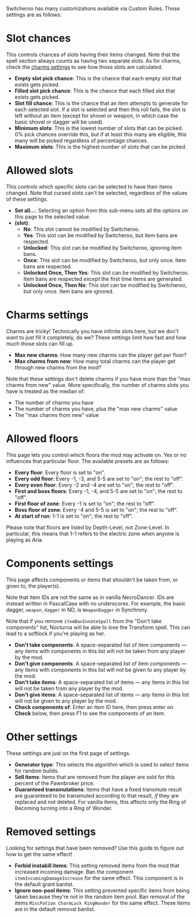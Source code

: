 Switcheroo has many customizations available via Custom Rules. Those settings are as follows:

# Slot chances
This controls chances of slots having their items changed. Note that the spell section always counts as having two separate slots. As for charms, check the [charms settings](#charms-settings) to see how those slots are calculated.

* **Empty slot pick chance**: This is the chance that each empty slot that exists gets picked.
* **Filled slot pick chance**: This is the chance that each filled slot that exists gets picked.
* **Slot fill chance**: This is the chance that an item attempts to generate for each selected slot. If a slot is selected and then this roll fails, the slot is left without an item (except for shovel or weapon, in which case the basic shovel or dagger will be used).
* **Minimum slots**: This is the lowest number of slots that can be picked. 0% pick chances override this, but if at least this many are eligible, this many will be picked regardless of percentage chances.
* **Maximum slots**: This is the highest number of slots that can be picked.

# Allowed slots
This controls which specific slots can be selected to have their items changed. Note that cursed slots can't be selected, regardless of the values of these settings.

* **Set all...**: Selecting an option from this sub-menu sets all the options on this page to the selected value.
* **(slot)**:
  * **No**: This slot cannot be modified by Switcheroo.
  * **Yes**: This slot can be modified by Switcheroo, but item bans are respected.
  * **Unlocked**: This slot can be modified by Switcheroo, ignoring item bans.
  * **Once**: This slot can be modified by Switcheroo, but only once. Item bans are respected.
  * **Unlocked Once, Then Yes**: This slot can be modified by Switcheroo. Item bans are respected *except* the first time items are generated.
  * **Unlocked Once, Then No**: This slot can be modified by Switcheroo, but only once. Item bans are ignored.

# Charms settings
Charms are tricky! Technically you have infinite slots here, but we don't want to just fill it completely, do we? These settings limit how fast and how much those slots can fill up.

* **Max new charms**: How many new charms can the player get per floor?
* **Max charms from new**: How many total charms can the player get through new charms from the mod?

Note that these settings don't delete charms if you have more than the "max charms from new" value. More specifically, the number of charms slots you have is treated as the median of:

* The number of charms you have
* The number of charms you have, plus the "max new charms" value
* The "max charms from new" value

# Allowed floors
This page lets you control which floors the mod may activate on. Yes or no influences that particular floor. The available presets are as follows:

* **Every floor**: Every floor is set to "on".
* **Every odd floor**: Every -1, -3, and 5-5 are set to "on"; the rest to "off".
* **Every even floor**: Every -2 and -4 are set to "on"; the rest to "off".
* **First and boss floors**: Every -1, -4, and 5-5 are set to "on"; the rest to "off".
* **First floor of zone**: Every -1 is set to "on"; the rest to "off".
* **Boss floor of zone**: Every -4 and 5-5 is set to "on"; the rest to "off".
* **At start of run**: 1-1 is set to "on"; the rest to "off".

Please note that floors are listed by Depth-Level, not Zone-Level. In particular, this means that 1-1 refers to the electric zone when anyone is playing as Aria.

# Components settings
This page affects components or items that shouldn't be taken from, or given to, the player(s).

Note that item IDs are not the same as in vanilla NecroDancer. IDs are instead written in PascalCase with no underscores. For example, the basic dagger, `weapon_dagger` in ND, is `WeaponDagger` in Synchrony.

Note that if you remove `itemBanInnateSpell` from the "Don't take components" list, Nocturna will be able to lose the Transform spell. This can lead to a softlock if you're playing as her.

* **Don't take components**: A space-separated list of item components — any items with components in this list will not be taken from any player by the mod.
* **Don't give components**: A space-separated list of item components — any items with components in this list will not be given to any player by the mod.
* **Don't take items**: A space-separated list of items — any items in this list will not be taken from any player by the mod.
* **Don't give items**: A space-separated list of items — any items in this list will not be given to any player by the mod.
* **Check components of**: Enter an item ID here, then press enter on **Check** below, then press F1 to see the components of an item.

# Other settings
These settings are just on the first page of settings.

* **Generator type**: This selects the algorithm which is used to select items for random builds.
* **Sell items**: Items that are removed from the player are sold for this percent of the Pawnbroker price.
* **Guaranteed transmutations**: Items that have a fixed transmute result are guaranteed to be transmuted according to that result, *if* they are replaced and not deleted. For vanilla items, this affects only the Ring of Becoming turning into a Ring of Wonder.

# Removed settings
Looking for settings that have been removed? Use this guide to figure out how to get the same effect!

* **Forbid instakill items**: This setting removed items from the mod that increased incoming damage. Ban the component `itemIncomingDamageIncrease` for the same effect. This component is in the default grant banlist.
* **Ignore non-pool items**: This setting prevented specific items from being taken because they're not in the random item pool. Ban removal of the items `MiscPotion CharmLuck RingWonder` for the same effect. These items are in the default removal banlist.